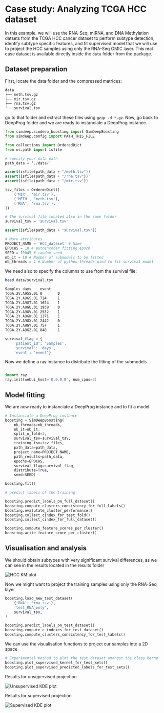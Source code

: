 # Case study: Analyzing TCGA HCC dataset

In this example, we will use the RNA-Seq, miRNA, and DNA Methylation datsets from the TCGA HCC cancer dataset to perform subtype detection, identify subtype specific features, and fit supervised model that we will use to project the HCC samples using only the RNA-Seq OMIC layer. This real case dataset is available directly inside the `data` folder from the package.

## Dataset preparation

First, locate the data folder and the compressed matrices:

```bash
data
├── meth.tsv.gz
├── mir.tsv.gz
├── rna.tsv.gz
└── survival.tsv
```

go to that folder and extract these files using `gzip -d *.gz`. Now, go back to DeepProg folder and we are ready to instanciate a DeepProg instance.

```python
from simdeep.simdeep_boosting import SimDeepBoosting
from simdeep.config import PATH_THIS_FILE

from collections import OrderedDict
from os.path import isfile

# specify your data path
path_data = ‘./data/’

assert(isfile(path_data + "/meth.tsv"))
assert(isfile(path_data + "/rna.tsv"))
assert(isfile(path_data + "/mir.tsv"))

tsv_files = OrderedDict([
    ('MIR', 'mir.tsv'),
    ('METH', 'meth.tsv'),
    ('RNA', 'rna.tsv'),
])

# The survival file located also in the same folder
survival_tsv = 'survival.tsv'

assert(isfile(path_data + "survival.tsv"))

# More attributes
PROJECT_NAME = 'HCC_dataset' # Name
EPOCHS = 10 # autoencoder fitting epoch
SEED = 10045 # random seed
nb_it = 10 # Number of submodels to be fitted
nb_threads = 2 # Number of python threads used to fit survival model
```

We need also to specify the columns to use from the survival file:

```bash
head data/survival.tsv

Samples days    event
TCGA.2V.A95S.01 0       0
TCGA.2Y.A9GS.01 724     1
TCGA.2Y.A9GT.01 1624    1
TCGA.2Y.A9GU.01 1939    0
TCGA.2Y.A9GV.01 2532    1
TCGA.2Y.A9GW.01 1271    1
TCGA.2Y.A9GX.01 2442    0
TCGA.2Y.A9GY.01 757     1
TCGA.2Y.A9GZ.01 848     1

```

```python
survival_flag = {
    'patient_id': 'Samples',
    'survival': 'days',
    'event': 'event'}
```

Now we define a ray instance to distribute the fitting of the submodels
```python

import ray
ray.init(webui_host='0.0.0.0', num_cpus=3)
```

## Model fitting

We are now ready to instanciate a DeepProg instance and to fit a model

```python
# Instanciate a DeepProg instance
boosting = SimDeepBoosting(
    nb_threads=nb_threads,
    nb_it=nb_it,
    split_n_fold=3,
    survival_tsv=survival_tsv,
    training_tsv=tsv_files,
    path_data=path_data,
    project_name=PROJECT_NAME,
    path_results=path_data,
    epochs=EPOCHS,
    survival_flag=survival_flag,
    distribute=True,
    seed=SEED)

boosting.fit()

# predict labels of the training

boosting.predict_labels_on_full_dataset()
boosting.compute_clusters_consistency_for_full_labels()
boosting.evalutate_cluster_performance()
boosting.collect_cindex_for_test_fold()
boosting.collect_cindex_for_full_dataset()

boosting.compute_feature_scores_per_cluster()
boosting.write_feature_score_per_cluster()
```

## Visualisation and analysis

We should obtain subtypes with very significant survival differences, as we can see in the results located in the results folder

![HCC KM plot](./img/HCC_dataset_KM_plot_boosting_full.png)

Now we might want to project the training samples using only the RNA-Seq layer

```python
boosting.load_new_test_dataset(
    {'RNA': 'rna.tsv'},
    'test_RNA_only',
    survival_tsv,
)

boosting.predict_labels_on_test_dataset()
boosting.compute_c_indexes_for_test_dataset()
boosting.compute_clusters_consistency_for_test_labels()
```

We can use the visualisation functions to project our samples into a 2D space

```python
# Experimental method to plot the test dataset amongst the class kernel densities
boosting.plot_supervised_kernel_for_test_sets()
boosting.plot_supervised_predicted_labels_for_test_sets()
```
Results for unsupervised projection

![Unsupervised KDE plot](./img/HCC_dataset_KM_plot_boosting_full_kde_unsupervised.png)

Results for supervised projection

![Supervised KDE plot](./img/HCC_dataset_KM_plot_boosting_full_kde_supervised.png)

